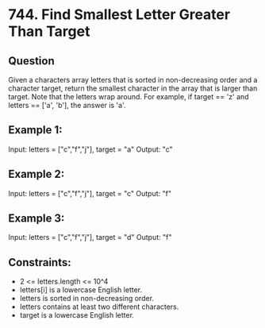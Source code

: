 # 744. Find Smallest Letter Greater Than Target

## Question

Given a characters array letters that is sorted in non-decreasing order and a character target, return the smallest character in the array that is larger than target.
Note that the letters wrap around.
For example, if target == 'z' and letters == ['a', 'b'], the answer is 'a'.
 
## Example 1:
Input: letters = ["c","f","j"], target = "a"
Output: "c"

## Example 2:
Input: letters = ["c","f","j"], target = "c"
Output: "f"

## Example 3:
Input: letters = ["c","f","j"], target = "d"
Output: "f"
 

## Constraints:
- 2 <= letters.length <= 10^4
- letters[i] is a lowercase English letter.
- letters is sorted in non-decreasing order.
- letters contains at least two different characters.
- target is a lowercase English letter.